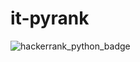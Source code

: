 # it-pyrank
![hackerrank_python_badge](https://user-images.githubusercontent.com/29120359/121797071-034cab80-cc48-11eb-9547-04d8f5553c7d.png)
